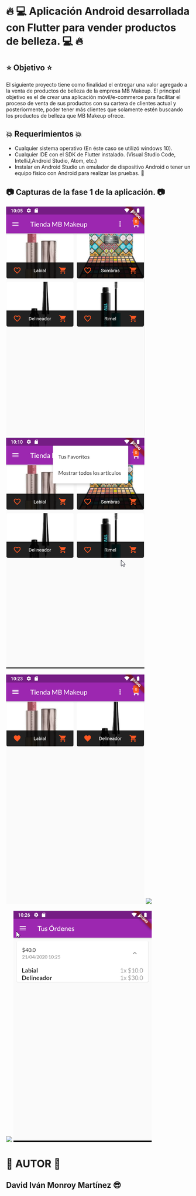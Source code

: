 # :fire: :computer: Aplicación Android desarrollada con Flutter para vender productos de belleza. :computer: :fire:

## :star: Objetivo :star:

El siguiente proyecto tiene como finalidad el entregar una valor agregado a la venta de productos de belleza de la empresa MB Makeup. El principal objetivo es el de crear una aplicación móvil/e-commerce para facilitar el proceso de venta de sus productos con su cartera de clientes actual y posteriormente, poder tener más clientes que solamente estén buscando los productos de belleza que MB Makeup ofrece. 

## :boom: Requerimientos :boom:

* Cualquier sistema operativo (En éste caso se utilizó windows 10).
* Cualquier IDE con el SDK de Flutter instalado. (Visual Studio Code, IntelliJ,Android Studio, Atom, etc.)
* Instalar en Android Studio un emulador de dispositivo Android o tener un equipo físico con Android para realizar las pruebas. :robot:

## :camera: Capturas de la fase 1 de la aplicación. :camera:

![](capturas_app/PANTALLA%20MAIN.png) ![](capturas_app/Menu%20favoritos.png) 


![](capturas_app/Solo%20favoritos.png) ![](capturas_app/Carrito%20de%20compras%con%favoritos.png)

![](capturas_app/Pantala%20con%20menu%20desplegado.png) ![](capturas_app/Pantalla%20con%20ordenes%20de%20favoritos.png)

# :hear_no_evil: AUTOR :speak_no_evil:
## David Iván Monroy Martínez :sunglasses:

